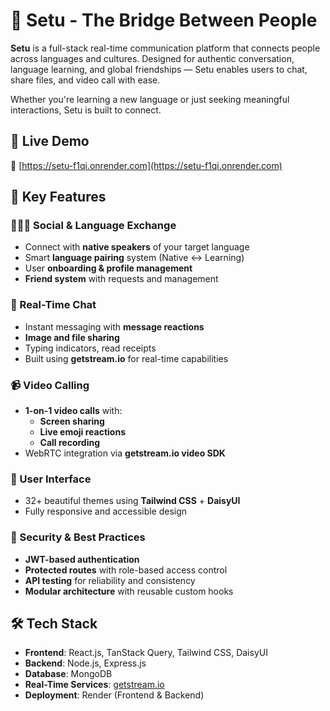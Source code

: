 # 🌉 Setu - The Bridge Between People

**Setu** is a full-stack real-time communication platform that connects people across languages and cultures. Designed for authentic conversation, language learning, and global friendships — Setu enables users to chat, share files, and video call with ease.

Whether you're learning a new language or just seeking meaningful interactions, Setu is built to connect.

## 🚀 Live Demo

🔗 [https://setu-f1qi.onrender.com](https://setu-f1qi.onrender.com)


## 🌟 Key Features

### 🧑‍🤝‍🧑 Social & Language Exchange
- Connect with **native speakers** of your target language
- Smart **language pairing** system (Native ↔ Learning)
- User **onboarding & profile management**
- **Friend system** with requests and management

### 💬 Real-Time Chat
- Instant messaging with **message reactions**
- **Image and file sharing**
- Typing indicators, read receipts
- Built using **getstream.io** for real-time capabilities

### 📹 Video Calling
- **1-on-1 video calls** with:
  - **Screen sharing**
  - **Live emoji reactions**
  - **Call recording**
- WebRTC integration via **getstream.io video SDK**

### 🎨 User Interface
- 32+ beautiful themes using **Tailwind CSS** + **DaisyUI**
- Fully responsive and accessible design

### 🔐 Security & Best Practices
- **JWT-based authentication**
- **Protected routes** with role-based access control
- **API testing** for reliability and consistency
- **Modular architecture** with reusable custom hooks

## 🛠 Tech Stack

- **Frontend**: React.js, TanStack Query, Tailwind CSS, DaisyUI
- **Backend**: Node.js, Express.js
- **Database**: MongoDB
- **Real-Time Services**: [getstream.io](https://getstream.io)
- **Deployment**: Render (Frontend & Backend)



